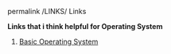 permalink
/LINKS/
Links

**Links that i think helpful for Operating System**
1. [Basic Operating System](https://edu.gcfglobal.org/en/computerbasics/understanding-operating-systems/1/) 
